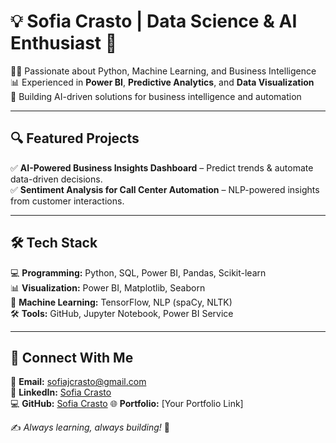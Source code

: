 # 💡 Sofia Crasto | Data Science & AI Enthusiast 🚀  

👩‍💻 Passionate about Python, Machine Learning, and Business Intelligence  
📊 Experienced in **Power BI**, **Predictive Analytics**, and **Data Visualization**  
📂 Building AI-driven solutions for business intelligence and automation  

---

## 🔍 Featured Projects  
✅ **AI-Powered Business Insights Dashboard** – Predict trends & automate data-driven decisions.  
✅ **Sentiment Analysis for Call Center Automation** – NLP-powered insights from customer interactions.  

---

## 🛠 Tech Stack  
💻 **Programming:** Python, SQL, Power BI, Pandas, Scikit-learn  
📊 **Visualization:** Power BI, Matplotlib, Seaborn  
🤖 **Machine Learning:** TensorFlow, NLP (spaCy, NLTK)  
🛠 **Tools:** GitHub, Jupyter Notebook, Power BI Service  

---

## 📌 Connect With Me  
📧 **Email:** sofiajcrasto@gmail.com  
🔗 **LinkedIn:** [Sofia Crasto](https://www.linkedin.com/in/sofia-crasto-137768228)  
💻 **GitHub:**   [Sofia Crasto](https://github.com/sofiacrasto)
🌐 **Portfolio:** [Your Portfolio Link]  

✍ _Always learning, always building!_ 🚀  
